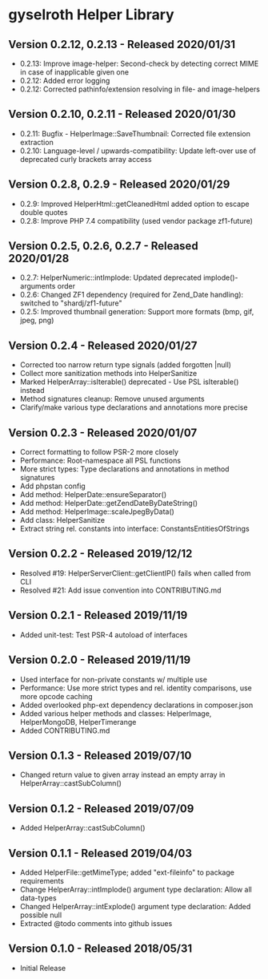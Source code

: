 gyselroth Helper Library
========================

Version 0.2.12, 0.2.13 - Released 2020/01/31
--------------------------------------------
* 0.2.13: Improve image-helper: Second-check by detecting correct MIME in case of inapplicable given one
* 0.2.12: Added error logging 
* 0.2.12: Corrected pathinfo/extension resolving in file- and image-helpers 


Version 0.2.10, 0.2.11 - Released 2020/01/30
--------------------------------------------
* 0.2.11: Bugfix - HelperImage::SaveThumbnail: Corrected file extension extraction
* 0.2.10: Language-level / upwards-compatibility: Update left-over use of deprecated curly brackets array access


Version 0.2.8, 0.2.9 - Released 2020/01/29
------------------------------------------
* 0.2.9: Improved HelperHtml::getCleanedHtml added option to escape double quotes
* 0.2.8: Improve PHP 7.4 compatibility (used vendor package zf1-future)


Version 0.2.5, 0.2.6, 0.2.7 - Released 2020/01/28
-------------------------------------------------
* 0.2.7: HelperNumeric::intImplode: Updated deprecated implode()-arguments order  
* 0.2.6: Changed ZF1 dependency (required for Zend_Date handling): switched to "shardj/zf1-future"  
* 0.2.5: Improved thumbnail generation: Support more formats (bmp, gif, jpeg, png)


Version 0.2.4 - Released 2020/01/27
-----------------------------------
* Corrected too narrow return type signals (added forgotten |null)
* Collect more sanitization methods into HelperSanitize 
* Marked HelperArray::isIterable() deprecated - Use PSL isIterable() instead
* Method signatures cleanup: Remove unused arguments
* Clarify/make various type declarations and annotations more precise


Version 0.2.3 - Released 2020/01/07
-----------------------------------
* Correct formatting to follow PSR-2 more closely
* Performance: Root-namespace all PSL functions 
* More strict types: Type declarations and annotations in method signatures 
* Add phpstan config
* Add method: HelperDate::ensureSeparator() 
* Add method: HelperDate::getZendDateByDateString() 
* Add method: HelperImage::scaleJpegByData() 
* Add class: HelperSanitize
* Extract string rel. constants into interface: ConstantsEntitiesOfStrings


Version 0.2.2 - Released 2019/12/12
-----------------------------------
* Resolved #19: HelperServerClient::getClientIP() fails when called from CLI 
* Resolved #21: Add issue convention into CONTRIBUTING.md 


Version 0.2.1 - Released 2019/11/19
-----------------------------------
* Added unit-test: Test PSR-4 autoload of interfaces


Version 0.2.0 - Released 2019/11/19
--------------------------------
* Used interface for non-private constants w/ multiple use
* Performance: Use more strict types and rel. identity comparisons, use more opcode caching
* Added overlooked php-ext dependency declarations in composer.json
* Added various helper methods and classes: HelperImage, HelperMongoDB, HelperTimerange  
* Added CONTRIBUTING.md

 
Version 0.1.3 - Released 2019/07/10
-----------------------------------
* Changed return value to given array instead an empty array in HelperArray::castSubColumn()


Version 0.1.2 - Released 2019/07/09 
-----------------------------------
* Added HelperArray::castSubColumn()


Version 0.1.1 - Released 2019/04/03 
-----------------------------------
* Added HelperFile::getMimeType; added "ext-fileinfo" to package requirements
* Change HelperArray::intImplode() argument type declaration: Allow all data-types 
* Changed HelperArray::intExplode() argument type declaration: Added possible null
* Extracted @todo comments into github issues


Version 0.1.0 - Released 2018/05/31 
-----------------------------------
* Initial Release
